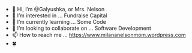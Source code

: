 - 👋 Hi, I’m @Galyushka, or Mrs. Nelson
- 👀 I’m interested in ... Fundraise Capital 
- 🌱 I’m currently learning ... Some Code
- 💞️ I’m looking to collaborate on ... Software Development
- 📫 How to reach me ... https://www.milananelsonmom.wordpress.com
- 🍀
<!---
Galyushka/Galyushka is a ✨ special ✨ repository because its `README.md` (this file) appears on your GitHub profile.
You can click the Preview link to take a look at your changes.
--->
